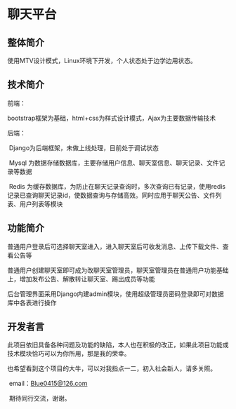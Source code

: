 # **聊天平台**

## 整体简介

使用MTV设计模式，Linux环境下开发，个人状态处于边学边用状态。

## 技术简介

前端：

​	bootstrap框架为基础，html+css为样式设计模式，Ajax为主要数据传输技术

后端：

​	Django为后端框架，未做上线处理，目前处于调试状态

​	Mysql 为数据存储数据库，主要存储用户信息、聊天室信息、聊天记录、文件记录等数据

​	Redis 为缓存数据库，为防止在聊天记录查询时，多次查询已有记录，使用redis记录已查询聊天记录id，使数据查询与存储高效。同时应用于聊天公告、文件列表、用户列表等模块

## 功能简介

普通用户登录后可选择聊天室进入，进入聊天室后可收发消息、上传下载文件、查看公告等

普通用户创建聊天室即可成为改聊天室管理员，聊天室管理员在普通用户功能基础上，增加发布公告、解散转让聊天室、踢出成员等功能

后台管理界面采用Django内建admin模块，使用超级管理员密码登录即可对数据库中各表进行操作

## 开发者言

​	此项目依旧具备各种问题及功能的缺陷，本人也在积极的改正，如果此项目功能或技术模块恰巧可以为你所用，那是我的荣幸。

​	也希望看到这个项目的大牛，可以对我指点一二，初入社会新人，请多关照。

​	email：Blue0415@126.com

​	期待同行交流，谢谢。




